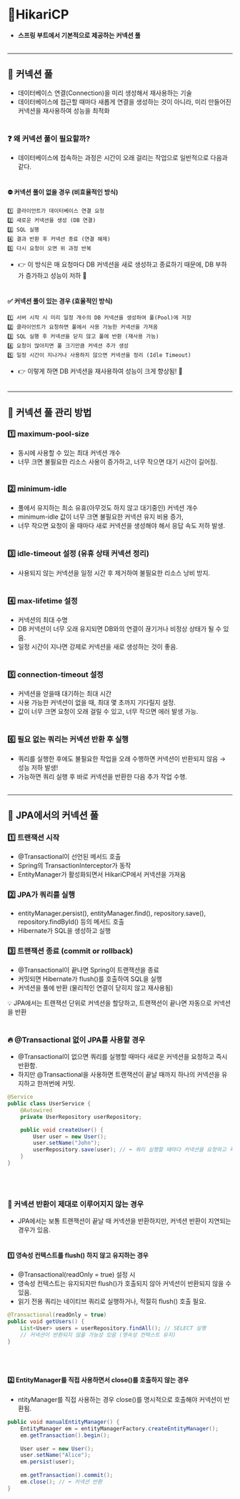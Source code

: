 # 📌HikariCP


- **스프링 부트에서 기본적으로 제공하는 커넥션 풀**
<br><br>
---

## 📌 커넥션 풀 
- 데이터베이스 연결(Connection)을 미리 생성해서 재사용하는 기술
- 데이터베이스에 접근할 때마다 새롭게 연결을 생성하는 것이 아니라, 미리 만들어진 커넥션을 재사용하여 성능을 최적화
  <br><br>
 
### ❓ 왜 커넥션 풀이 필요할까?
- 데이터베이스에 접속하는 과정은 시간이 오래 걸리는 작업으로 일반적으로 다음과 같다.
  <br><br>
#### ⛔ 커넥션 풀이 없을 경우 (비효율적인 방식)
    1️⃣ 클라이언트가 데이터베이스 연결 요청
    2️⃣ 새로운 커넥션을 생성 (DB 연결)
    3️⃣ SQL 실행
    4️⃣ 결과 반환 후 커넥션 종료 (연결 해제)
    5️⃣ 다시 요청이 오면 위 과정 반복

- 👉 이 방식은 매 요청마다 DB 커넥션을 새로 생성하고 종료하기 때문에, DB 부하가 증가하고 성능이 저하 🚨
  <br><br>

#### ✅ 커넥션 풀이 있는 경우 (효율적인 방식)
    1️⃣ 서버 시작 시 미리 일정 개수의 DB 커넥션을 생성하여 풀(Pool)에 저장
    2️⃣ 클라이언트가 요청하면 풀에서 사용 가능한 커넥션을 가져옴
    3️⃣ SQL 실행 후 커넥션을 닫지 않고 풀에 반환 (재사용 가능)
    4️⃣ 요청이 많아지면 풀 크기만큼 커넥션 추가 생성
    5️⃣ 일정 시간이 지나거나 사용하지 않으면 커넥션을 정리 (Idle Timeout)
- 👉 이렇게 하면 DB 커넥션을 재사용하여 성능이 크게 향상됨! 🚀
  <br><br>

---

## 📌 커넥션 풀 관리 방법 
### 1️⃣ maximum-pool-size 
- 동시에 사용할 수 있는 최대 커넥션 개수
- 너무 크면 불필요한 리소스 사용이 증가하고, 너무 작으면 대기 시간이 길어짐.
  <br><br>
### 2️⃣ minimum-idle
- 풀에서 유지하는 최소 유휴(아무것도 하지 않고 대기중인) 커넥션 개수
- minimum-idle 값이 너무 크면 불필요한 커넥션 유지 비용 증가,
- 너무 작으면 요청이 올 때마다 새로 커넥션을 생성해야 해서 응답 속도 저하 발생.
  <br><br>
### 3️⃣ idle-timeout 설정 (유휴 상태 커넥션 정리)
- 사용되지 않는 커넥션을 일정 시간 후 제거하여 불필요한 리소스 낭비 방지.
  <br><br>
### 4️⃣ max-lifetime 설정
- 커넥션의 최대 수명
- DB 커넥션이 너무 오래 유지되면 DB와의 연결이 끊기거나 비정상 상태가 될 수 있음.
- 일정 시간이 지나면 강제로 커넥션을 새로 생성하는 것이 좋음.
  <br><br>
### 5️⃣ connection-timeout 설정 
- 커넥션을 얻을때 대기하는 최대 시간 
- 사용 가능한 커넥션이 없을 때, 최대 몇 초까지 기다릴지 설정.
- 값이 너무 크면 요청이 오래 걸릴 수 있고, 너무 작으면 에러 발생 가능.
  <br><br>
### 6️⃣ 필요 없는 쿼리는 커넥션 반환 후 실행
- 쿼리를 실행한 후에도 불필요한 작업을 오래 수행하면 커넥션이 반환되지 않음 → 성능 저하 발생!
- 가능하면 쿼리 실행 후 바로 커넥션을 반환한 다음 추가 작업 수행.
  <br><br>

---

##  📌 JPA에서의 커넥션 풀

### 1️⃣ 트랜잭션 시작
- @Transactional이 선언된 메서드 호출
- Spring의 TransactionInterceptor가 동작
- EntityManager가 활성화되면서 HikariCP에서 커넥션을 가져옴

### 2️⃣ JPA가 쿼리를 실행
- entityManager.persist(), entityManager.find(), repository.save(), repository.findById() 등의 메서드 호출
- Hibernate가 SQL을 생성하고 실행

### 3️⃣ 트랜잭션 종료 (commit or rollback)
- @Transactional이 끝나면 Spring이 트랜잭션을 종료
- 커밋되면 Hibernate가 flush()를 호출하여 SQL을 실행
- 커넥션을 풀에 반환 (물리적인 연결이 닫히지 않고 재사용됨)

💡 JPA에서는 트랜잭션 단위로 커넥션을 할당하고, 트랜잭션이 끝나면 자동으로 커넥션을 반환
<br><br>

### 🔥 @Transactional 없이 JPA를 사용할 경우
- @Transactional이 없으면 쿼리를 실행할 때마다 새로운 커넥션을 요청하고 즉시 반환함.
- 하지만 @Transactional을 사용하면 트랜잭션이 끝날 때까지 하나의 커넥션을 유지하고 한꺼번에 커밋.

```java
@Service
public class UserService {
    @Autowired
    private UserRepository userRepository;

    public void createUser() {
        User user = new User();
        user.setName("John");
        userRepository.save(user); // ⬅ 쿼리 실행할 때마다 커넥션을 요청하고 즉시 반환
    }
}

```
<br><br>
### 🚨 커넥션 반환이 제대로 이루어지지 않는 경우
- JPA에서는 보통 트랜잭션이 끝날 때 커넥션을 반환하지만, 커넥션 반환이 지연되는 경우가 있음.
  <br><br>
#### 1️⃣  영속성 컨텍스트를 flush() 하지 않고 유지하는 경우
- @Transactional(readOnly = true) 설정 시
- 영속성 컨텍스트는 유지되지만 flush()가 호출되지 않아 커넥션이 반환되지 않을 수 있음.
- 읽기 전용 쿼리는 네이티브 쿼리로 실행하거나, 적절히 flush() 호출 필요.
```java
@Transactional(readOnly = true)
public void getUsers() {
    List<User> users = userRepository.findAll(); // SELECT 실행
    // 커넥션이 반환되지 않을 가능성 있음 (영속성 컨텍스트 유지)
}

```
<br><br>
#### 2️⃣ EntityManager를 직접 사용하면서 close()를 호출하지 않는 경우
- ntityManager를 직접 사용하는 경우 close()를 명시적으로 호출해야 커넥션이 반환됨.

```java
public void manualEntityManager() {
    EntityManager em = entityManagerFactory.createEntityManager();
    em.getTransaction().begin();
    
    User user = new User();
    user.setName("Alice");
    em.persist(user);
    
    em.getTransaction().commit();
    em.close(); // ⬅ 커넥션 반환
}

```
